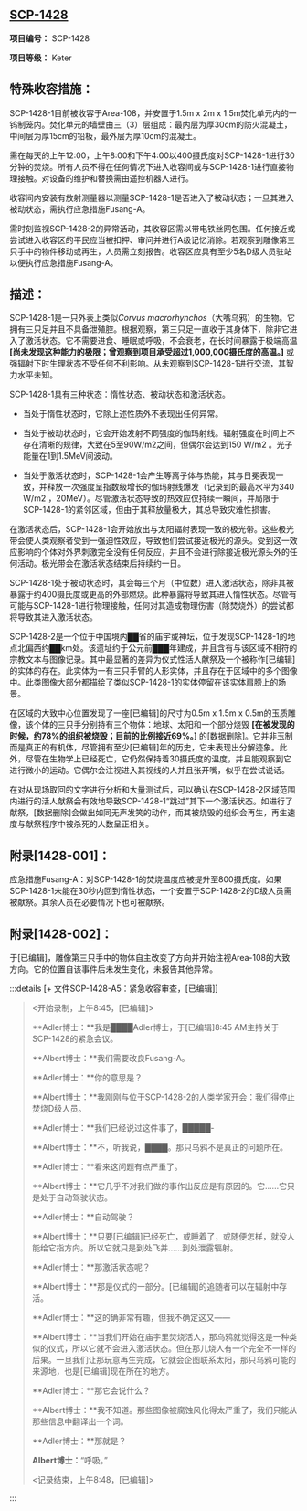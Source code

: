 ## [SCP-1428](https://scp-wiki-cn.wikidot.com/scp-1428)

**项目编号：** SCP-1428

**项目等级：** Keter

## **特殊收容措施：**

SCP-1428-1目前被收容于Area-108，并安置于1.5m x 2m x 1.5m焚化单元内的一钨制笼内。焚化单元的墙壁由三（3）层组成：最内层为厚30cm的防火混凝土，中间层为厚15cm的铅板，最外层为厚10cm的混凝土。

需在每天的上午12:00，上午8:00和下午4:00以400摄氏度对SCP-1428-1进行30分钟的焚烧。所有人员不得在任何情况下进入收容间或与SCP-1428-1进行直接物理接触。对设备的维护和替换需由遥控机器人进行。

收容间内安装有放射测量器以测量SCP-1428-1是否进入了被动状态；一旦其进入被动状态，需执行应急措施Fusang-A。

需时刻监视SCP-1428-2的异常活动，其收容区需以带电铁丝网包围。任何接近或尝试进入收容区的平民应当被扣押、审问并进行A级记忆消除。若观察到雕像第三只手中的物件移动或再生，人员需立刻报告。收容区应具有至少5名D级人员驻站以便执行应急措施Fusang-A。

## **描述：**

SCP-1428-1是一只外表上类似*Corvus macrorhynchos*（大嘴乌鸦）的生物。它拥有三只足并且不具备泄殖腔。根据观察，第三只足一直收于其身体下，除非它进入了激活状态。它不需要进食、睡眠或呼吸，不会衰老，在长时间暴露于极端高温 **[尚未发现这种能力的极限；曾观察到项目承受超过1,000,000摄氏度的高温。]** 或强辐射下时生理状态不受任何不利影响。从未观察到SCP-1428-1进行交流，其智力水平未知。

SCP-1428-1具有三种状态：惰性状态、被动状态和激活状态。

- 当处于惰性状态时，它除上述性质外不表现出任何异常。

- 当处于被动状态时，它会开始发射不同强度的伽玛射线。辐射强度在时间上不存在清晰的规律，大致在5至90W/m2之间，但偶尔会达到150 W/m2 。光子能量在1到1.5MeV间波动。

- 当处于激活状态时，SCP-1428-1会产生等离子体与热能，其与日冕表现一致，并释放一次强度呈指数级增长的伽玛射线爆发（记录到的最高水平为340 W/m2 ，20MeV）。尽管激活状态导致的热效应仅持续一瞬间，并局限于SCP-1428-1的紧邻区域，但由于其释放量极大，其总导致灾难性损害。

在激活状态后，SCP-1428-1会开始放出与太阳辐射表现一致的极光带。这些极光带会使人类观察者受到一强迫性效应，导致他们尝试接近极光的源头。受到这一效应影响的个体对外界刺激完全没有任何反应，并且不会进行除接近极光源头外的任何活动。极光带会在激活状态结束后持续约一日。

SCP-1428-1处于被动状态时，其会每三个月（中位数）进入激活状态，除非其被暴露于约400摄氏度或更高的外部燃烧。此种暴露将导致其进入惰性状态。尽管有可能与SCP-1428-1进行物理接触，任何对其造成物理伤害（除焚烧外）的尝试都将导致其进入激活状态。

SCP-1428-2是一个位于中国境内██省的庙宇或神坛，位于发现SCP-1428-1的地点北偏西约██km处。该遗址约于公元前███年建成，并且含有与该区域不相符的宗教文本与图像记录。其中最显著的差异为仪式性活人献祭及一个被称作[已编辑]的实体的存在。此实体为一有三只手臂的人形实体，并且存在于区域中的多个图像中。此类图像大部分都描绘了类似SCP-1428-1的实体停留在该实体肩膀上的场景。

在区域的大致中心位置发现了一座[已编辑]的尺寸为0.5m x 1.5m x 0.5m的玉质雕像，该个体的三只手分别持有三个物体：地球、太阳和一个部分烧毁 **[在被发现的时候，约78%的组织被烧毁；目前的比例接近69%。]** 的[数据删除]。它并非玉制而是真正的有机体，尽管拥有至少[已编辑]年的历史，它未表现出分解迹象。此外，尽管在生物学上已经死亡，它仍然保持着30摄氏度的温度，并且能观察到它进行微小的运动。它偶尔会注视进入其视线的人并且张开嘴，似乎在尝试说话。

在对从现场取回的文字进行分析和大量测试后，可以确认在SCP-1428-2区域范围内进行的活人献祭会有效地导致SCP-1428-1“跳过”其下一个激活状态。如进行了献祭，[数据删除]会做出如同无声发笑的动作，而其被烧毁的组织会再生，再生速度与献祭程序中被杀死的人数呈正相关。

## **附录[1428-001]：**

应急措施Fusang-A：对SCP-1428-1的焚烧温度应被提升至800摄氏度。如果SCP-1428-1未能在30秒内回到惰性状态，一个安置于SCP-1428-2的D级人员需被献祭。其余人员在必要情况下也可被献祭。

## **附录[1428-002]：**

于[已编辑]，雕像第三只手中的物体自主改变了方向并开始注视Area-108的大致方向。它的位置自该事件后未发生变化，未报告其他异常。

:::details [+ 文件SCP-1428-A5：紧急收容审查，[已编辑\]]

> <开始录制，上午8:45，[已编辑]>
>
> **Adler博士：**我是████Adler博士，于[已编辑]8:45 AM主持关于SCP-1428的紧急会议。
>
> **Albert博士：**我们需要改良Fusang-A。
>
> **Adler博士：**你的意思是？
>
> **Albert博士：**我刚刚与位于SCP-1428-2的人类学家开会：我们得停止焚烧D级人员。
>
> **Adler博士：**我们已经说过这件事了，█████-
>
> **Albert博士：**不，听我说，████。那只乌鸦不是真正的问题所在。
>
> **Adler博士：**看来这问题有点严重了。
>
> **Albert博士：**它几乎不对我们做的事作出反应是有原因的。它……它只是处于自动驾驶状态。
>
> **Adler博士：**自动驾驶？
>
> **Albert博士：**只要[已编辑]已经死亡，或睡着了，或随便怎样，就没人能给它指方向。所以它就只是到处飞并……到处泄露辐射。
>
> **Adler博士：**那激活状态呢？
>
> **Albert博士：**那是仪式的一部分。[已编辑]的追随者可以在辐射中存活。
>
> **Adler博士：**这的确非常有趣，但我不确定这又——
>
> **Albert博士：**当我们开始在庙宇里焚烧活人，那乌鸦就觉得这是一种类似的仪式，所以它就不会进入激活状态。但在那儿烧人有一个完全不一样的后果。一旦我们让那玩意再生完成，它就会企图联系太阳，那只乌鸦可能的来源地，也是[已编辑]现在所在的地方。
>
> **Adler博士：**那它会说什么？
>
> **Albert博士：**我不知道。那些图像被腐蚀风化得太严重了，我们只能从那些信息中翻译出一个词。
>
> **Adler博士：**那就是？
>
> **Albert博士：**“呼吸。”
>
> <记录结束，上午8:48，[已编辑]>

:::